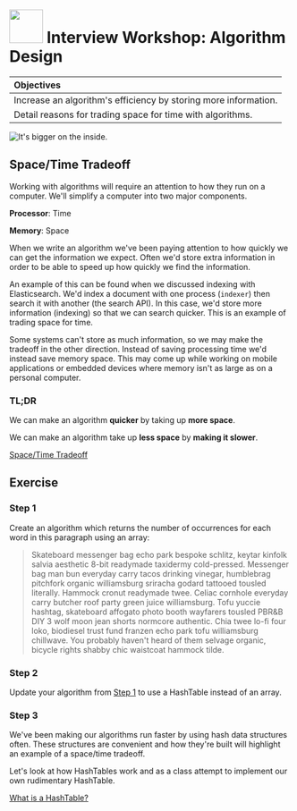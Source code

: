 # <img src="https://cloud.githubusercontent.com/assets/7833470/10899314/63829980-8188-11e5-8cdd-4ded5bcb6e36.png" height="60"> Interview Workshop: Algorithm Design

| Objectives |
| :--- |
| Increase an algorithm's efficiency by storing more information. |
| Detail reasons for trading space for time with algorithms. |

![It's bigger on the inside.](http://25.media.tumblr.com/1fb0904fc342da6132256d95c6dca30c/tumblr_mw82dpzuqA1s5ju90o1_500.gif)

## Space/Time Tradeoff

Working with algorithms will require an attention to how they run on a computer. We'll simplify a computer into two major components.

**Processor**: Time

**Memory**: Space

When we write an algorithm we've been paying attention to how quickly we can get the information we expect. Often we'd store extra information in order to be able to speed up how quickly we find the information.

An example of this can be found when we discussed indexing with Elasticsearch. We'd index a document with one process (`indexer`) then search it with another (the search API). In this case, we'd store more information (indexing) so that we can search quicker. This is an example of trading space for time.

Some systems can't store as much information, so we may make the tradeoff in the other direction. Instead of saving processing time we'd instead save memory space. This may come up while working on mobile applications or embedded devices where memory isn't as large as on a personal computer.

### TL;DR

We can make an algorithm **quicker** by taking up **more space**.

We can make an algorithm take up **less space** by **making it slower**.

<a href="https://en.wikipedia.org/wiki/Space%E2%80%93time_tradeoff" target="_blank">Space/Time Tradeoff</a>

## Exercise

### Step 1

Create an algorithm which returns the number of occurrences for each word in this paragraph using an array:

> Skateboard messenger bag echo park bespoke schlitz, keytar kinfolk salvia aesthetic 8-bit readymade taxidermy cold-pressed. Messenger bag man bun everyday carry tacos drinking vinegar, humblebrag pitchfork organic williamsburg sriracha godard tattooed tousled literally. Hammock cronut readymade twee. Celiac cornhole everyday carry butcher roof party green juice williamsburg. Tofu yuccie hashtag, skateboard affogato photo booth wayfarers tousled PBR&B DIY 3 wolf moon jean shorts normcore authentic. Chia twee lo-fi four loko, biodiesel trust fund franzen echo park tofu williamsburg chillwave. You probably haven't heard of them selvage organic, bicycle rights shabby chic waistcoat hammock tilde.

### Step 2

Update your algorithm from <a href="#user-content-step-1">Step 1</a> to use a HashTable instead of an array.

### Step 3

We've been making our algorithms run faster by using hash data structures often. These structures are convenient and how they're built will highlight an example of a space/time tradeoff.

Let's look at how HashTables work and as a class attempt to implement our own rudimentary HashTable.

<a href="https://www.youtube.com/watch?v=h2d9b_nEzoA" target="_blank">What is a HashTable?</a>
